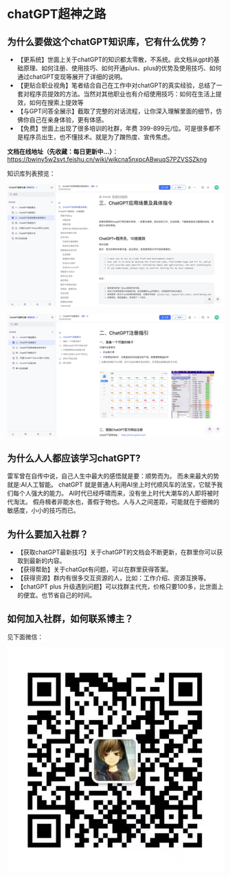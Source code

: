 # chatGPT超神之路



## 为什么要做这个chatGPT知识库，它有什么优势？

- 【更系统】世面上关于chatGPT的知识都太零散，不系统。此文档从gpt的基础原理、如何注册、使用技巧、如何开通plus、plus的优势及使用技巧、如何通过chatGPT变现等展开了详细的说明。
- 【更贴合职业视角】笔者结合自己在工作中对chatGPT的真实经验，总结了一套对程序员提效的方法。当然对其他职业也有介绍使用技巧：如何在生活上提效，如何在搜索上提效等
- 【与GPT问答全展示】截取了完整的对话流程，让你深入理解里面的细节，仿佛你自己在亲身体验，更有体感。
- 【免费】世面上出现了很多培训的社群，年费 399-899元/位。可是很多都不是程序员出生，也不懂技术。就是为了蹭热度、宣传焦虑。



**文档在线地址（先收藏：每日更新中...）**：https://bwiny5w2svt.feishu.cn/wiki/wikcna5nxpcABwuqS7PZVSSZkng

知识库列表预览：

<p><img src="https://raw.githubusercontent.com/tuihou123321/chatGPT-tutorial/main/images/chatGPT_menu_view.jpg"></p>

<p><img src="https://raw.githubusercontent.com/tuihou123321/chatGPT-tutorial/main/images/gpt_signIn.jpg"></p>




## 为什么人人都应该学习chatGPT?

雷军曾在自传中说，自己人生中最大的感悟就是要：顺势而为。
而未来最大的势就是:AI人工智能。
chatGPT 就是普通人利用AI坐上时代顺风车的法宝，它赋予我们每个人强大的能力。
AI时代已经呼啸而来，没有坐上时代大潮车的人即将被时代淘汰。
假舟楫者非能水也，善假于物也。人与人之间差距，可能就在于细微的敏感度，小小的技巧而已。



## 为什么要加入社群？

- 【获取chatGPT最新技巧】关于chatGPT的文档会不断更新，在群里你可以获取到最新的内容。
- 【获得帮助】关于chatGpt有问题，可以在群里获得答案。
- 【获得资源】群内有很多交互资源的人，比如：工作介绍、资源互换等。
- 【chatGPT plus 升级遇到问题】可以找群主代充，价格只要100多，比世面上的便宜。也节省自己的时间。



## 如何加入社群，如何联系博主？

见下面微信：
<p><img src="https://raw.githubusercontent.com/tuihou123321/chatGPT-tutorial/main/images/wx.jpeg"></p>

